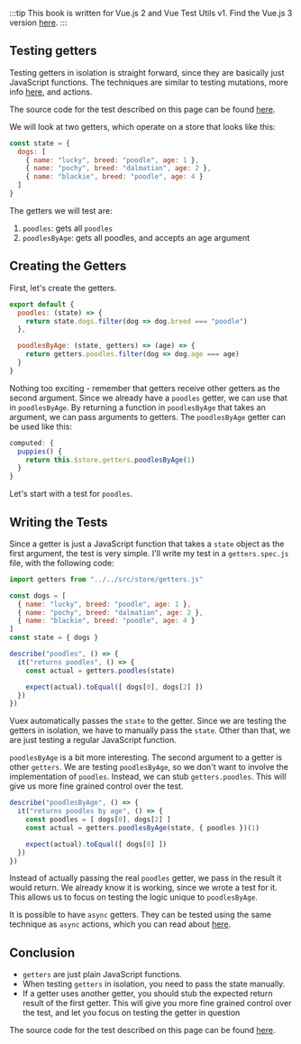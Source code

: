 :::tip This book is written for Vue.js 2 and Vue Test Utils v1.
Find the Vue.js 3 version [here](/v3/).
:::

## Testing getters

Testing getters in isolation is straight forward, since they are basically just JavaScript functions. The techniques are similar to testing mutations, more info [here](https://lmiller1990.github.io/vue-testing-handbook/vuex-mutations.html), and actions. 

The source code for the test described on this page can be found [here](https://github.com/lmiller1990/vue-testing-handbook/tree/master/demo-app/tests/unit/getters.spec.js).

We will look at two getters, which operate on a store that looks like this:

```js
const state = {
  dogs: [
    { name: "lucky", breed: "poodle", age: 1 },
    { name: "pochy", breed: "dalmatian", age: 2 },
    { name: "blackie", breed: "poodle", age: 4 }
  ]
}
```

The getters we will test are:

1. `poodles`: gets all `poodles`
2. `poodlesByAge`: gets all poodles, and accepts an age argument

## Creating the Getters

First, let's create the getters. 

```js
export default {
  poodles: (state) => {
    return state.dogs.filter(dog => dog.breed === "poodle")
  },

  poodlesByAge: (state, getters) => (age) => {
    return getters.poodles.filter(dog => dog.age === age)
  }
}
```

Nothing too exciting - remember that getters receive other getters as the second argument. Since we already have a `poodles` getter, we can use that in `poodlesByAge`. By returning a function in `poodlesByAge` that takes an argument, we can pass arguments to getters. The `poodlesByAge` getter can be used like this:

```js
computed: {
  puppies() {
    return this.$store.getters.poodlesByAge(1)
  }
}
```

Let's start with a test for `poodles`.

## Writing the Tests

Since a getter is just a JavaScript function that takes a `state` object as the first argument, the test is very simple. I'll write my test in a `getters.spec.js` file, with the following code:

```js
import getters from "../../src/store/getters.js"

const dogs = [
  { name: "lucky", breed: "poodle", age: 1 },
  { name: "pochy", breed: "dalmatian", age: 2 },
  { name: "blackie", breed: "poodle", age: 4 }
]
const state = { dogs }

describe("poodles", () => {
  it("returns poodles", () => {
    const actual = getters.poodles(state)

    expect(actual).toEqual([ dogs[0], dogs[2] ])
  })
})
```

Vuex automatically passes the `state` to the getter. Since we are testing the getters in isolation, we have to manually pass the `state`. Other than that, we are just testing a regular JavaScript function.

`poodlesByAge` is a bit more interesting. The second argument to a getter is other `getters`. We are testing `poodlesByAge`, so we don't want to involve the implementation of `poodles`. Instead, we can stub `getters.poodles`. This will give us more fine grained control over the test.

```js
describe("poodlesByAge", () => {
  it("returns poodles by age", () => {
    const poodles = [ dogs[0], dogs[2] ]
    const actual = getters.poodlesByAge(state, { poodles })(1)

    expect(actual).toEqual([ dogs[0] ])
  })
})
```

Instead of actually passing the real `poodles` getter, we pass in the result it would return. We already know it is working, since we wrote a test for it. This allows us to focus on testing the logic unique to `poodlesByAge`.

It is possible to have `async` getters. They can be tested using the same technique as `async` actions, which you can read about [here](https://lmiller1990.github.io/vue-testing-handbook/vuex-actions.html).

## Conclusion

- `getters` are just plain JavaScript functions.
- When testing `getters` in isolation, you need to pass the state manually.
- If a getter uses another getter, you should stub the expected return result of the first getter. This will give you more fine grained control over the test, and let you focus on testing the getter in question

The source code for the test described on this page can be found [here](https://github.com/lmiller1990/vue-testing-handbook/tree/master/demo-app/tests/unit/getters.spec.js).
